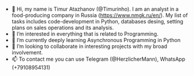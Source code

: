 - 👋 Hi, my name is Timur Atazhanov (@Timurinho). I am an analyst in a food-producing company in Russia (https://www.nmgk.ru/en/). 
My list of tasks includes code-development in Python, databases desing, setting plans on sales operations and its analysis.
- 👀 I’m interested in everything that is related to Programming.
- 🌱 I’m currently deeply learning Asynchronous Programming in Python
- 💞️ I’m looking to collaborate in interesting projects with my broad involvement.
- 📫 To contact me you can use Telegram (@HerzlicherMann), WhatsApp (+79108954131)

<!---
Timurinho/Timurinho is a ✨ special ✨ repository because its `README.md` (this file) appears on your GitHub profile.
You can click the Preview link to take a look at your changes.
--->
